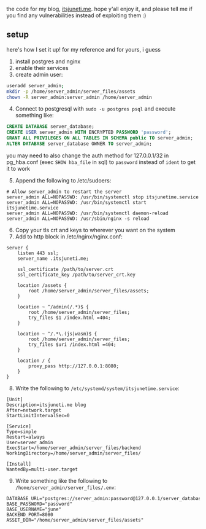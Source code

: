 the code for my blog, [itsjuneti.me](https://itsjuneti.me). hope y'all enjoy it, and please tell me if you find any vulnerabilities instead of exploiting them :)

## setup

here's how I set it up! for my reference and for yours, i guess

1. install postgres and nginx
2. enable their services
3. create admin user:

```bash
useradd server_admin;
mkdir -p /home/server_admin/server_files/assets
chown -R server_admin:server_admin /home/server_admin
```

4. Connect to postgresql with `sudo -u postgres psql` and execute something like:

```sql
CREATE DATABASE server_database;
CREATE USER server_admin WITH ENCRYPTED PASSWORD 'password';
GRANT ALL PRIVILEGES ON ALL TABLES IN SCHEMA public TO server_admin;
ALTER DATABASE server_database OWNER TO server_admin;
```

you may need to also change the auth method for 127.0.0.1/32 in pg_hba.conf (exec `SHOW hba_file` in sql) to `password` instead of `ident` to get it to work

5. Append the following to /etc/sudoers:

```
# Allow server_admin to restart the server
server_admin ALL=NOPASSWD: /usr/bin/systemctl stop itsjunetime.service
server_admin ALL=NOPASSWD: /usr/bin/systemctl start itsjunetime.service
server_admin ALL=NOPASSWD: /usr/bin/systemctl daemon-reload
server_admin ALL=NOPASSWD: /usr/sbin/nginx -s reload
```

6. Copy your tls crt and keys to wherever you want on the system
7. Add to http block in /etc/nginx/nginx.conf:

```nginx
server {
	listen 443 ssl;
	server_name .itsjuneti.me;

	ssl_certificate /path/to/server.crt
	ssl_certificate_key /path/to/server_crt.key

	location /assets {
		root /home/server_admin/server_files/assets;
	}

	location ~ ^/admin(/.*)$ {
		root /home/server_admin/server_files;
		try_files $1 /index.html =404;
	}

	location ~ ^/.*\.(js|wasm)$ {
		root /home/server_admin/server_files;
		try_files $uri /index.html =404;
	}

	location / {
		proxy_pass http://127.0.0.1:8080;
	}
}
```

8. Write the following to `/etc/systemd/system/itsjunetime.service`:

```systemd
[Unit]
Description=itsjuneti.me blog
After=network.target
StartLimitIntervalSec=0

[Service]
Type=simple
Restart=always
User=server_admin
ExecStart=/home/server_admin/server_files/backend
WorkingDirectory=/home/server_admin/server_files/

[Install]
WantedBy=multi-user.target
```

9. Write something like the following to `/home/server_admin/server_files/.env`:

```env
DATABASE_URL="postgres://server_admin:password@127.0.0.1/server_database"
BASE_PASSWORD="password"
BASE_USERNAME="june"
BACKEND_PORT=8080
ASSET_DIR="/home/server_admin/server_files/assets"
```
